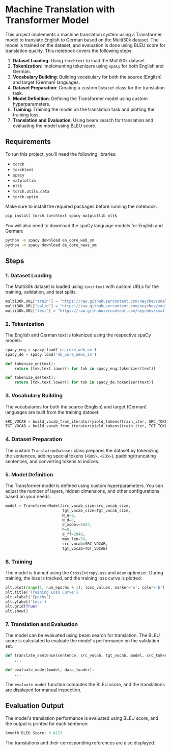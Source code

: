 # Machine Translation with Transformer Model

This project implements a machine translation system using a Transformer model to translate English to German based on the Multi30k dataset. The model is trained on the dataset, and evaluation is done using BLEU score for translation quality. This notebook covers the following steps:

1. **Dataset Loading**: Using `torchtext` to load the Multi30k dataset.
2. **Tokenization**: Implementing tokenizers using `spaCy` for both English and German.
3. **Vocabulary Building**: Building vocabulary for both the source (English) and target (German) languages.
4. **Dataset Preparation**: Creating a custom `Dataset` class for the translation task.
5. **Model Definition**: Defining the Transformer model using custom hyperparameters.
6. **Training**: Training the model on the translation task and plotting the training loss.
7. **Translation and Evaluation**: Using beam search for translation and evaluating the model using BLEU score.

## Requirements

To run this project, you'll need the following libraries:

- `torch`
- `torchtext`
- `spacy`
- `matplotlib`
- `nltk`
- `torch.utils.data`
- `torch.optim`
  
Make sure to install the required packages before running the notebook:

```bash
pip install torch torchtext spacy matplotlib nltk
```

You will also need to download the spaCy language models for English and German:

```bash
python -m spacy download en_core_web_sm
python -m spacy download de_core_news_sm
```

## Steps

### 1. Dataset Loading

The Multi30k dataset is loaded using `torchtext` with custom URLs for the training, validation, and test splits.

```python
multi30k.URL["train"] = "https://raw.githubusercontent.com/neychev/small_DL_repo/master/datasets/Multi30k/training.tar.gz"
multi30k.URL["valid"] = "https://raw.githubusercontent.com/neychev/small_DL_repo/master/datasets/Multi30k/validation.tar.gz"
multi30k.URL["test"] = "https://raw.githubusercontent.com/neychev/small_DL_repo/master/datasets/Multi30k/mmt_task1_test2016.tar.gz"
```

### 2. Tokenization

The English and German text is tokenized using the respective spaCy models:

```python
spacy_eng = spacy.load('en_core_web_sm')
spacy_de = spacy.load('de_core_news_sm')

def tokenize_en(text):
    return [tok.text.lower() for tok in spacy_eng.tokenizer(text)]

def tokenize_de(text):
    return [tok.text.lower() for tok in spacy_de.tokenizer(text)]
```

### 3. Vocabulary Building

The vocabularies for both the source (English) and target (German) languages are built from the training dataset:

```python
SRC_VOCAB = build_vocab_from_iterator(yield_tokens(train_iter, SRC_TOKENIZER), specials=['<PAD>', '<UNK>', '<BOS>', '<EOS>'])
TGT_VOCAB = build_vocab_from_iterator(yield_tokens(train_iter, TGT_TOKENIZER), specials=['<PAD>', '<UNK>', '<BOS>', '<EOS>'])
```

### 4. Dataset Preparation

The custom `TranslationDataset` class prepares the dataset by tokenizing the sentences, adding special tokens (`<BOS>`, `<EOS>`), padding/truncating sentences, and converting tokens to indices.

### 5. Model Definition

The Transformer model is defined using custom hyperparameters. You can adjust the number of layers, hidden dimensions, and other configurations based on your needs.

```python
model = TransformerModel(src_vocab_size=src_vocab_size,
                         tgt_vocab_size=tgt_vocab_size,
                         N_e=8,
                         N_d=8,
                         d_model=1024,
                         h=8,
                         d_ff=2048,
                         max_len=50,
                         src_vocab=SRC_VOCAB,  
                         tgt_vocab=TGT_VOCAB) 
```

### 6. Training

The model is trained using the `CrossEntropyLoss` and `Adam` optimizer. During training, the loss is tracked, and the training loss curve is plotted:

```python
plt.plot(range(1, num_epochs + 1), loss_values, marker='o', color='b')
plt.title('Training Loss Curve')
plt.xlabel('Epochs')
plt.ylabel('Loss')
plt.grid(True)
plt.show()
```

### 7. Translation and Evaluation

The model can be evaluated using beam search for translation. The BLEU score is calculated to evaluate the model's performance on the validation set.

```python
def translate_sentence(sentence, src_vocab, tgt_vocab, model, src_tokenizer, tgt_tokenizer, max_len=50, device='cpu'):
    ...
    
def evaluate_model(model, data_loader):
    ...
```

The `evaluate_model` function computes the BLEU score, and the translations are displayed for manual inspection.

## Evaluation Output

The model's translation performance is evaluated using BLEU score, and the output is printed for each sentence:

```python
Smooth BLEU Score: 0.4123
```

The translations and their corresponding references are also displayed.
